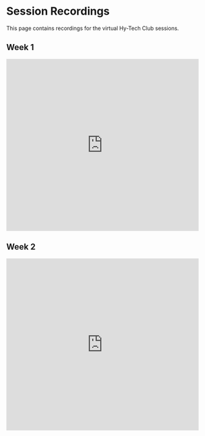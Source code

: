 # Session Recordings
This page contains recordings for the virtual Hy-Tech Club sessions.

## Week 1
<iframe width="100%" height="450px" src="https://www.youtube.com/embed/albmqEXEacY" frameborder="0" allow="accelerometer; autoplay; clipboard-write; encrypted-media; gyroscope; picture-in-picture" allowfullscreen></iframe>

## Week 2
<iframe width="100%" height="450px" src="https://www.youtube.com/embed/2TqYR7UvNLY" frameborder="0" allow="accelerometer; autoplay; clipboard-write; encrypted-media; gyroscope; picture-in-picture" allowfullscreen></iframe>